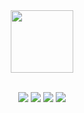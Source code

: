 <div id="header" align="center">
  <img src="https://ashdown.dev/imgs/avatar.svg" width="100"/>
</div>
</br>

<div id="header" align="center">
  
![](https://github-profile-summary-cards.vercel.app/api/cards/profile-details?username=addzeey&theme=github_dark)
![](https://github-profile-summary-cards.vercel.app/api/cards/repos-per-language?username=addzeey&theme=github_dark)
![](https://github-profile-summary-cards.vercel.app/api/cards/stats?username=addzeey&theme=github_dark)
<img src="https://github-profile-trophy.vercel.app/?username=addzeey&theme=juicyfresh&no-bg=true" />
  
</div>
<!--
**addzeey/addzeey** is a ✨ _special_ ✨ repository because its `README.md` (this file) appears on your GitHub profile.

Here are some ideas to get you started:

- 🔭 I’m currently working on ...
- 🌱 I’m currently learning ...
- 👯 I’m looking to collaborate on ...
- 🤔 I’m looking for help with ...
- 💬 Ask me about ...
- 📫 How to reach me: ...
- 😄 Pronouns: ...
- ⚡ Fun fact: ...
-->
